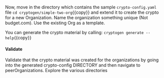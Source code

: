 Now, move in the directory which contains the sample `crypto-config.yaml` file `cd cryptogen/simple-two-org`{{copy}} and extend it to create the crypto for a new Organization.  Name the organization something unique (Not budget.com).  Use the existing Org as a template.

You can generate the crypto material by calling: `cryptogen generate --help`{{copy}}

#### Validate
Validate that the crypto material was created for the organizations by going into the generated crypto-config DIRECTORY and then navigate to peerOrganizations. Explore the various directories